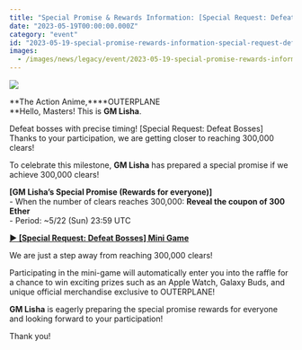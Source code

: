 ```yaml
---
title: "Special Promise & Rewards Information: [Special Request: Defeat Bosses] Event"
date: "2023-05-19T00:00:00.000Z"
category: "event"
id: "2023-05-19-special-promise-rewards-information-special-request-defeat-bosses-event"
images:
  - /images/news/legacy/event/2023-05-19-special-promise-rewards-information-special-request-defeat-bosses-event/157abbf6767145bd84845ef8b2135a83.webp
---
```


![](/images/news/legacy/event/2023-05-19-special-promise-rewards-information-special-request-defeat-bosses-event/157abbf6767145bd84845ef8b2135a83.webp)

**The Action Anime,****OUTERPLANE  
**Hello, Masters! This is **GM Lisha**.  
  
Defeat bosses with precise timing! \[Special Request: Defeat Bosses\] Thanks to your participation, we are getting closer to reaching 300,000 clears! 

To celebrate this milestone, **GM Lisha** has prepared a special promise if we achieve 300,000 clears!

  
**\[GM Lisha’s Special Promise (Rewards for everyone)\]**  
\- When the number of clears reaches 300,000: **Reveal the coupon of 300 Ether**  
\- Period: ~5/22 (Sun) 23:59 UTC

  
[**▶ \[Special Request: Defeat Bosses\] Mini Game**](https://outerplane.game.onstove.com/event/minigame)

  
We are just a step away from reaching 300,000 clears!

Participating in the mini-game will automatically enter you into the raffle for a chance to win exciting prizes such as an Apple Watch, Galaxy Buds, and unique official merchandise exclusive to OUTERPLANE!  
  
**GM Lisha** is eagerly preparing the special promise rewards for everyone and looking forward to your participation!

Thank you!
